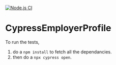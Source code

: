 [![Node.js CI](https://github.com/handakumbura/CypressEmployerProfile/actions/workflows/node.js.yml/badge.svg)](https://github.com/handakumbura/CypressEmployerProfile/actions/workflows/node.js.yml)

# CypressEmployerProfile

To run the tests,
1. do a `npm install` to fetch all the dependancies.
2. then do a `npx cypress open`.
